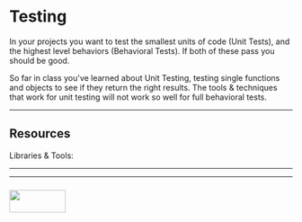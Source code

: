 # Testing

In your projects you want to test the smallest units of code (Unit Tests), and the highest level behaviors (Behavioral Tests).  If both of these pass you should be good.

So far in class you've learned about Unit Testing, testing single functions and objects to see if they return the right results.  The tools & techniques that work for unit testing will not work so well for full behavioral tests. 

___


## Resources

Libraries & Tools:


___
___
### <a href="http://elewa.education/blog" target="_blank"><img src="https://user-images.githubusercontent.com/18554853/34921062-506450ae-f97d-11e7-875f-6feeb26ad72d.png" width="100" height="40"/></a>